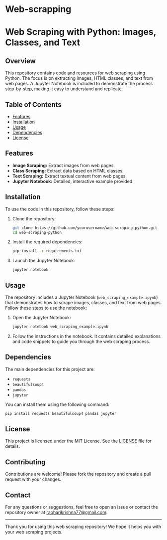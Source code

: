# Web-scrapping
# Web Scraping with Python: Images, Classes, and Text

## Overview

This repository contains code and resources for web scraping using Python. The focus is on extracting images, HTML classes, and text from web pages. A Jupyter Notebook is included to demonstrate the process step-by-step, making it easy to understand and replicate.

## Table of Contents

- [Features](#features)
- [Installation](#installation)
- [Usage](#usage)
- [Dependencies](#dependencies)
- [License](#license)

## Features

- **Image Scraping:** Extract images from web pages.
- **Class Scraping:** Extract data based on HTML classes.
- **Text Scraping:** Extract textual content from web pages.
- **Jupyter Notebook:** Detailed, interactive example provided.

## Installation

To use the code in this repository, follow these steps:

1. Clone the repository:
   ```bash
   git clone https://github.com/yourusername/web-scraping-python.git
   cd web-scraping-python
   ```

2. Install the required dependencies:
   ```bash
   pip install -r requirements.txt
   ```

3. Launch the Jupyter Notebook:
   ```bash
   jupyter notebook
   ```

## Usage

The repository includes a Jupyter Notebook (`web_scraping_example.ipynb`) that demonstrates how to scrape images, classes, and text from web pages. Follow these steps to use the notebook:

1. Open the Jupyter Notebook:
   ```bash
   jupyter notebook web_scraping_example.ipynb
   ```

2. Follow the instructions in the notebook. It contains detailed explanations and code snippets to guide you through the web scraping process.

## Dependencies

The main dependencies for this project are:

- `requests`
- `beautifulsoup4`
- `pandas`
- `jupyter`

You can install them using the following command:
```bash
pip install requests beautifulsoup4 pandas jupyter
```

## License

This project is licensed under the MIT License. See the [LICENSE](LICENSE) file for details.

## Contributing

Contributions are welcome! Please fork the repository and create a pull request with your changes.

## Contact

For any questions or suggestions, feel free to open an issue or contact the repository owner at [raoharikrishna77@gmail.com](mailto:raoharikrishna77@gmail.com).

---

Thank you for using this web scraping repository! We hope it helps you with your web scraping projects.
